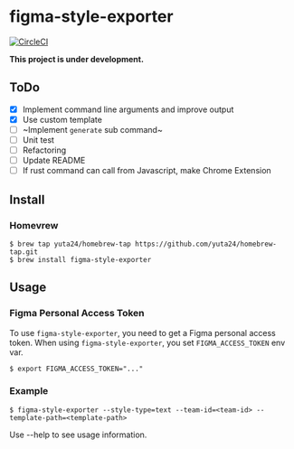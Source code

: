 # figma-style-exporter

[![CircleCI](https://circleci.com/gh/yuta24/figma-style-exporter.svg?style=svg)](https://circleci.com/gh/yuta24/figma-style-exporter)

**This project is under development.**

## ToDo

- [x] Implement command line arguments and improve output
- [x] Use custom template
- [ ] ~Implement `generate` sub command~
- [ ] Unit test
- [ ] Refactoring
- [ ] Update README
- [ ] If rust command can call from Javascript, make Chrome Extension

## Install

### Homevrew

```
$ brew tap yuta24/homebrew-tap https://github.com/yuta24/homebrew-tap.git
$ brew install figma-style-exporter
```

## Usage

### Figma Personal Access Token

To use `figma-style-exporter`, you need to get a Figma personal access token. When using `figma-style-exporter`, you set `FIGMA_ACCESS_TOKEN` env var.

```
$ export FIGMA_ACCESS_TOKEN="..."
```

### Example

```
$ figma-style-exporter --style-type=text --team-id=<team-id> --template-path=<template-path>
```

Use --help to see usage information.
